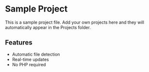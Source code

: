 # Sample Project

This is a sample project file. Add your own projects here and they will automatically appear in the Projects folder.

## Features
- Automatic file detection
- Real-time updates
- No PHP required
